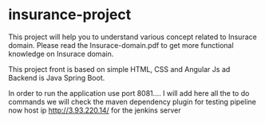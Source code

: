 # insurance-project

This project will help you to understand various concept related to Insurace domain. Please read the Insurace-domain.pdf to get more functional knowledge on 
Insurace domain. 

This project front is based on simple HTML, CSS and Angular Js ad Backend is Java Spring Boot.

In order to run the application use port 8081....
I will add here all the to do commands
we will check the maven dependency plugin for testing pipeline
now host ip http://3.93.220.14/ for the jenkins  server

